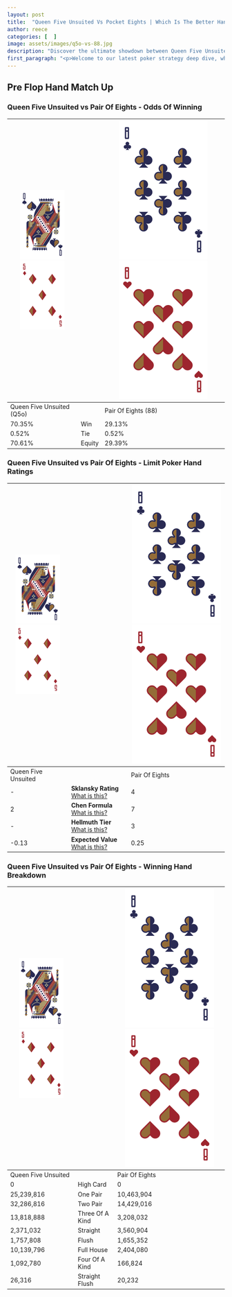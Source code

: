 ```yaml
---
layout: post
title:  "Queen Five Unsuited Vs Pocket Eights | Which Is The Better Hand In Poker? A Complete Guide"
author: reece
categories: [  ]
image: assets/images/q5o-vs-88.jpg
description: "Discover the ultimate showdown between Queen Five Unsuited and Pair Of Eights in poker! Uncover the odds, strategies, and scenarios where one hand triumphs over the other. Get ready to up your poker game with this thrilling analysis."
first_paragraph: "<p>Welcome to our latest poker strategy deep dive, where we're pitting two distinct hands against each other in a high-stakes showdown: Queen Five Unsuited vs Pair Of Eights.</p><p>In the dynamic world of poker, every decision counts, and knowing which hand holds the upper hand is key to your success at the table.</p><p>In this article, we'll dissect these two hands, explore the scenarios where one dominates the other, and equip you with the knowledge to make strategic choices that can tip the odds in your favor.</p><p>Get ready to unravel the intriguing dynamics of these poker hands and elevate your game to new heights.</p>"
---
```




[comment]: # (sp0)

## Pre Flop Hand Match Up

<div class="table hand-ratings" markdown="1"> 



### Queen Five Unsuited vs Pair Of Eights - Odds Of Winning


    
| ![image info](assets/images/hand1/Q.png) ![image info](assets/images/hand1/5o.png) |  | ![image info](assets/images/hand2/8.png) ![image info](assets/images/hand2/8o.png) |
| -------- | -------- | -------- |
| Queen Five Unsuited (Q5o) |  | Pair Of Eights (88) |
| 70.35% | Win | 29.13% |
| 0.52% | Tie | 0.52% |
| 70.61% | Equity | 29.39% |




[comment]: # (sp1)



### Queen Five Unsuited vs Pair Of Eights - Limit Poker Hand Ratings


    
| ![image info](assets/images/hand1/Q.png) ![image info](assets/images/hand1/5o.png) |  | ![image info](assets/images/hand2/8.png) ![image info](assets/images/hand2/8o.png) |
| -------- | -------- | -------- |
| Queen Five Unsuited |  | Pair Of Eights |
| - | **Sklansky Rating** [What is this?](/sklansky-rating-explained) | 4 |
| 2 | **Chen Formula** [What is this?](/chen-formula-explained) | 7 |
| - | **Hellmuth Tier** [What is this?](/Hellmuth-tier-explained) | 3 |
| -0.13 | **Expected Value** [What is this?](/expected-value-explained) | 0.25 |




[comment]: # (sp2)



### Queen Five Unsuited vs Pair Of Eights - Winning Hand Breakdown


    
| ![image info](assets/images/hand1/Q.png) ![image info](assets/images/hand1/5o.png) |  | ![image info](assets/images/hand2/8.png) ![image info](assets/images/hand2/8o.png) |
| -------- | -------- | -------- |
| Queen Five Unsuited |  | Pair Of Eights |
| 0 | High Card | 0 |
| 25,239,816 | One Pair | 10,463,904 |
| 32,286,816 | Two Pair | 14,429,016 |
| 13,818,888 | Three Of A Kind | 3,208,032 |
| 2,371,032 | Straight | 3,560,904 |
| 1,757,808 | Flush | 1,655,352 |
| 10,139,796 | Full House | 2,404,080 |
| 1,092,780 | Four Of A Kind | 166,824 |
| 26,316 | Straight Flush | 20,232 |




[comment]: # (sp3)



</div>

[comment]: # (sp4)



[comment]: # (sp5)

